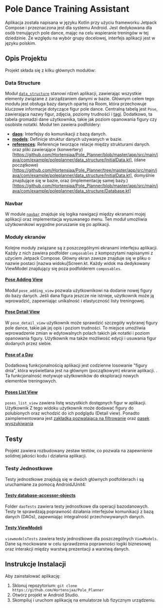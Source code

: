 # Pole Dance Training Assistant

Aplikacja została napisana w języku Kotlin przy użyciu frameworku Jetpack Compose i przeznaczona
jest dla systemu Android. 
Jest dedykowana dla osób trenujących pole dance, mając na celu wspieranie treningów w tej dziedzinie. 
Ze względu na wybór grupy docelowej, interfejs aplikacji jest w języku polskim.

## Opis Projektu

Projekt składa się z kilku głównych modułów:

### Data Structure

Moduł [`data_structure`](https://github.com/Hortensjaa/Pole_Planner/tree/master/app/src/main/java/com/example/poleplanner/data_structure) 
stanowi rdzeń aplikacji, zawierając wszystkie elementy związane z zarządzaniem danymi w bazie. 
Głównym celem tego modułu jest obsługa bazy danych opartej na Room, 
która przechowuje kluczowe informacje dotyczące figur pole dance. 
Centralną tabelą jest `Pose`, zawierająca nazwy figur, zdjęcia, poziomy trudności i [tagi](https://github.com/Hortensjaa/Pole_Planner/blob/master/app/src/main/java/com/example/poleplanner/data_structure/models/Tag.kt). 
Dodatkowo, ta tabela gromadzi dane użytkownika, takie jak poziom opanowania figury czy osobiste notatki. 
Moduł ten zawiera podfoldery:

- [**daos**](https://github.com/Hortensjaa/Pole_Planner/tree/master/app/src/main/java/com/example/poleplanner/data_structure/daos): Interfejsy do komunikacji z bazą danych.
- [**models**](https://github.com/Hortensjaa/Pole_Planner/tree/master/app/src/main/java/com/example/poleplanner/data_structure/models): Definicje struktur danych używanych w bazie.
- [**references**](https://github.com/Hortensjaa/Pole_Planner/tree/master/app/src/main/java/com/example/poleplanner/data_structure/references): Referencje tworzące relacje między strukturami danych.
oraz pliki zawierające 
(konwertery)[https://github.com/Hortensjaa/Pole_Planner/blob/master/app/src/main/java/com/example/poleplanner/data_structure/InitialData.kt], 
(dane początkowe)[https://github.com/Hortensjaa/Pole_Planner/tree/master/app/src/main/java/com/example/poleplanner/data_structure/InitialData.kt],
domyślnie znajdujące się w bazie, oraz (implementację samej bazy.)[https://github.com/Hortensjaa/Pole_Planner/blob/master/app/src/main/java/com/example/poleplanner/data_structure/Database.kt]

### Navbar

W module [`navbar`](https://github.com/Hortensjaa/Pole_Planner/tree/master/app/src/main/java/com/example/poleplanner/navbar) 
znajduje się logika nawigacji między ekranami mojej aplikacji oraz implementacja wysuwanego menu. 
Ten moduł umożliwia użytkownikowi wygodne poruszanie się po aplikacji.

### Moduły ekranów
Kolejne moduły związane są z poszczególnymi ekranami interfejsu aplikacji. 
Każdy z nich zawiera podfolder `composables` z kompozytami napisanymi z użyciem Jetpack Compose. 
Główny ekran zawsze znajduje się w pliku o nazwie postaci [nazwa widoku]Screen.kt. 
Każdy widok ma dedykowany ViewModel znajdujący się poza podfolderem `composables`.

#### [Pose Adding View](https://github.com/Hortensjaa/Pole_Planner/tree/master/app/src/main/java/com/example/poleplanner/pose_adding_view)

Moduł `pose_adding_view` pozwala użytkownikowi na dodanie nowej figury do bazy danych. 
Jeśli dana figura jeszcze nie istnieje, użytkownik może ją wprowadzić, 
zapewniając unikalność i elastyczność listy treningowej.

#### [Pose Detail View](https://github.com/Hortensjaa/Pole_Planner/tree/master/app/src/main/java/com/example/poleplanner/pose_detail_view)

W `pose_detail_view` użytkownik może sprawdzić szczegóły wybranej figury pole dance, takie jak jej opis i poziom trudności. 
To miejsce umożliwia wprowadzenie zmian w edytowalnych polach takich jak notatki i poziom opanowania figury. 
Użytkownik ma także możliwość edycji i usuwania figur dodanych przez siebie.

#### [Pose of a Day](https://github.com/Hortensjaa/Pole_Planner/tree/master/app/src/main/java/com/example/poleplanner/pose_of_a_day)

Dodatkową funkcjonalnością aplikacji jest codzienne losowanie "figury dnia", która wyświetlana 
jest na głównym (początkowym) ekranie aplikacji. . 
Ta funkcjonalność motywuje użytkowników do eksploracji nowych elementów treningowych.

#### [Poses List View](https://github.com/Hortensjaa/Pole_Planner/tree/master/app/src/main/java/com/example/poleplanner/poses_list_view)

`poses_list_view` zawiera listę wszystkich dostępnych figur w aplikacji. 
Użytkownik Z tego widoku użytkownik może dodawać figury do polubionych oraz wchodzić do ich 
podglądu (Detail view). Ponadto zaimplementowana jest [zakładka pozwalająca na filtrowanie](https://github.com/Hortensjaa/Pole_Planner/tree/master/app/src/main/java/com/example/poleplanner/poses_list_view/composables/filters_sheet)
oraz [pasek wyszukiwania](https://github.com/Hortensjaa/Pole_Planner/blob/master/app/src/main/java/com/example/poleplanner/poses_list_view/composables/SearchBar.kt)

## Testy

Projekt zawiera rozbudowany zestaw testów, co pozwala na zapewnienie solidnej jakości kodu i działania aplikacji.

### Testy Jednostkowe

Testy jednostkowe znajdują się w dwóch głównych podfolderach i są uruchamiane za pomocą AndroidJUnit4:

#### [Testy database-accessor-objects](https://github.com/Hortensjaa/Pole_Planner/tree/master/app/src/androidTest/java/com/example/poleplanner/daoTests)

Folder `daoTests` zawiera testy jednostkowe dla operacji bazodanowych. 
Testy te sprawdzają poprawność działania interfejsów komunikacji z bazą danych (DAOs), zapewniając integralność przechowywanych danych.

#### [Testy ViewModeli](https://github.com/Hortensjaa/Pole_Planner/tree/master/app/src/androidTest/java/com/example/poleplanner/viewmodelsTests)

`viewmodelsTests` zawiera testy jednostkowe dla poszczególnych `ViewModels`. 
Dane są mockowane w celu sprawdzenia poprawności logiki biznesowej oraz interakcji między warstwą prezentacji a warstwą danych.


## Instrukcje Instalacji

Aby zainstalować aplikację:

1. Sklonuj repozytorium: `git clone https://github.com/Hortensjaa/Pole_Planner`
2. Otwórz projekt w Android Studio.
3. Skompiluj i uruchom aplikację na emulatorze lub fizycznym urządzeniu.
